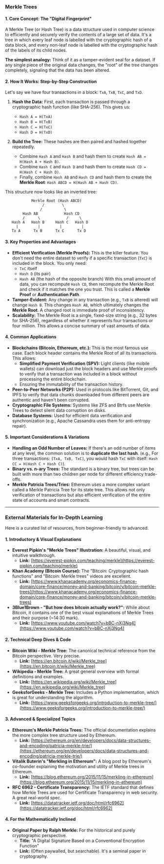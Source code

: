### **Merkle Trees**

#### **1. Core Concept: The "Digital Fingerprint"**

A Merkle Tree (or Hash Tree) is a data structure used in computer science to efficiently and securely verify the contents of a large set of data. It's a tree in which every leaf node is labelled with the cryptographic hash of a data block, and every non-leaf node is labelled with the cryptographic hash of the labels of its child nodes.

**The simplest analogy:** Think of it as a tamper-evident seal for a dataset. If any single piece of the original data changes, the "root" of the tree changes completely, signaling that the data has been altered.

#### **2. How It Works: Step-by-Step Construction**

Let's say we have four transactions in a block: `TxA`, `TxB`, `TxC`, and `TxD`.

1.  **Hash the Data:** First, each transaction is passed through a cryptographic hash function (like SHA-256). This gives us:
    *   `Hash A = H(TxA)`
    *   `Hash B = H(TxB)`
    *   `Hash C = H(TxC)`
    *   `Hash D = H(TxD)`

2.  **Build the Tree:** These hashes are then paired and hashed together repeatedly.
    *   Combine `Hash A` and `Hash B` and hash them to create `Hash AB = H(Hash A + Hash B)`.
    *   Combine `Hash C` and `Hash D` and hash them to create `Hash CD = H(Hash C + Hash D)`.
    *   Finally, combine `Hash AB` and `Hash CD` and hash them to create the **Merkle Root**: `Hash ABCD = H(Hash AB + Hash CD)`.

This structure now looks like an inverted tree:
```
            Merkle Root (Hash ABCD)
                 /        \
                /          \
        Hash AB            Hash CD
        /      \            /     \
   Hash A   Hash B     Hash C   Hash D
     |         |         |         |
   Tx A      Tx B      Tx C      Tx D
```

#### **3. Key Properties and Advantages**

*   **Efficient Verification (Merkle Proofs):** This is the killer feature. You don't need the entire dataset to verify if a specific transaction (`TxC`) is included in the block. You only need:
    *   `TxC` itself
    *   `Hash D` (its pair)
    *   `Hash AB` (the hash of the opposite branch)
    With this small amount of data, you can recompute `Hash CD`, then recompute the Merkle Root and check if it matches the one you trust. This is called a **Merkle Proof** or **Authentication Path**.
*   **Tamper-Evident:** Any change in any transaction (e.g., `TxB` is altered) will change `Hash B`. This changes `Hash AB`, which ultimately changes the **Merkle Root**. A changed root is immediate proof of inconsistency.
*   **Scalability:** The Merkle Root is a single, fixed-size string (e.g., 32 bytes for SHA-256), regardless of whether it represents four transactions or four million. This allows a concise summary of vast amounts of data.

#### **4. Common Applications**

*   **Blockchains (Bitcoin, Ethereum, etc.):** This is the most famous use case. Each block header contains the Merkle Root of all its transactions. This allows:
    *   **Simplified Payment Verification (SPV):** Light clients (like mobile wallets) can download just the block headers and use Merkle proofs to verify that a transaction was included in a block without processing the entire blockchain.
    *   Ensuring the immutability of the transaction history.
*   **Peer-to-Peer Networks (P2P):** Used in protocols like BitTorrent, Git, and IPFS to verify that data chunks downloaded from different peers are authentic and haven't been corrupted.
*   **Cryptographic File Systems:** Systems like ZFS and Btrfs use Merkle Trees to detect silent data corruption on disks.
*   **Database Systems:** Used for efficient data verification and synchronization (e.g., Apache Cassandra uses them for anti-entropy repair).

#### **5. Important Considerations & Variations**

*   **Handling an Odd Number of Leaves:** If there's an odd number of items at any level, the common solution is to **duplicate the last hash**. (e.g., For three transactions: `[TxA, TxB, TxC]`, you would hash `TxC` with itself: `Hash CC = H(Hash C + Hash C)`).
*   **Binary vs. n-ary Trees:** The standard is a binary tree, but trees can be built with more than two children per node for different efficiency trade-offs.
*   **Merkle Patricia Trees/Tries:** Ethereum uses a more complex variant called a Merkle Patricia Tree for its state tree. This allows not only verification of transactions but also efficient verification of the entire state of accounts and smart contracts.

---

### **External Materials for In-Depth Learning**

Here is a curated list of resources, from beginner-friendly to advanced.

#### **1. Introductory & Visual Explanations**

*   **Everest Pipkin's "Merkle Trees" Illustration:** A beautiful, visual, and intuitive walkthrough.
    *   **Link:** [https://everest-pipkin.com/teaching/merkle](https://everest-pipkin.com/teaching/merkle)
*   **Khan Academy (Bitcoin Course):** The "Bitcoin: Cryptographic hash functions" and "Bitcoin: Merkle trees" videos are excellent.
    *   **Link:** [https://www.khanacademy.org/economics-finance-domain/core-finance/money-and-banking/bitcoin/v/bitcoin-merkle-trees](https://www.khanacademy.org/economics-finance-domain/core-finance/money-and-banking/bitcoin/v/bitcoin-merkle-trees)
*   **3Blue1Brown - "But how does bitcoin actually work?":** While about Bitcoin, it contains one of the best visual explanations of Merkle Trees and their purpose (~14:30 mark).
    *   **Link:** [https://www.youtube.com/watch?v=bBC-nXj3Ng4](https://www.youtube.com/watch?v=bBC-nXj3Ng4)

#### **2. Technical Deep Dives & Code**

*   **Bitcoin Wiki - Merkle Tree:** The canonical technical reference from the Bitcoin perspective. Very precise.
    *   **Link:** [https://en.bitcoin.it/wiki/Merkle_tree](https://en.bitcoin.it/wiki/Merkle_tree)
*   **Wikipedia - Merkle Tree:** A great general overview with formal definitions and examples.
    *   **Link:** [https://en.wikipedia.org/wiki/Merkle_tree](https://en.wikipedia.org/wiki/Merkle_tree)
*   **GeeksforGeeks - Merkle Tree:** Includes a Python implementation, which is great for understanding the algorithm.
    *   **Link:** [https://www.geeksforgeeks.org/introduction-to-merkle-tree/](https://www.geeksforgeeks.org/introduction-to-merkle-tree/)

#### **3. Advanced & Specialized Topics**

*   **Ethereum's Merkle Patricia Trees:** The official documentation explains the more complex tree structure used by Ethereum.
    *   **Link:** [https://ethereum.org/en/developers/docs/data-structures-and-encoding/patricia-merkle-trie/](https://ethereum.org/en/developers/docs/data-structures-and-encoding/patricia-merkle-trie/)
*   **Vitalik Buterin's "Merkling in Ethereum":** A blog post by Ethereum's co-founder explaining the motivation and utility of Merkle trees in Ethereum.
    *   **Link:** [https://blog.ethereum.org/2015/11/15/merkling-in-ethereum](https://blog.ethereum.org/2015/11/15/merkling-in-ethereum)
*   **RFC 6962 - Certificate Transparency:** The IETF standard that defines how Merkle Trees are used for Certificate Transparency in web security. A great real-world spec.
    *   **Link:** [https://datatracker.ietf.org/doc/html/rfc6962](https://datatracker.ietf.org/doc/html/rfc6962)

#### **4. For the Mathematically Inclined**

*   **Original Paper by Ralph Merkle:** For the historical and purely cryptographic perspective.
    *   **Title:** "A Digital Signature Based on a Conventional Encryption Function"
    *   **Link:** (Often paywalled, but searchable). It's a seminal paper in cryptography.